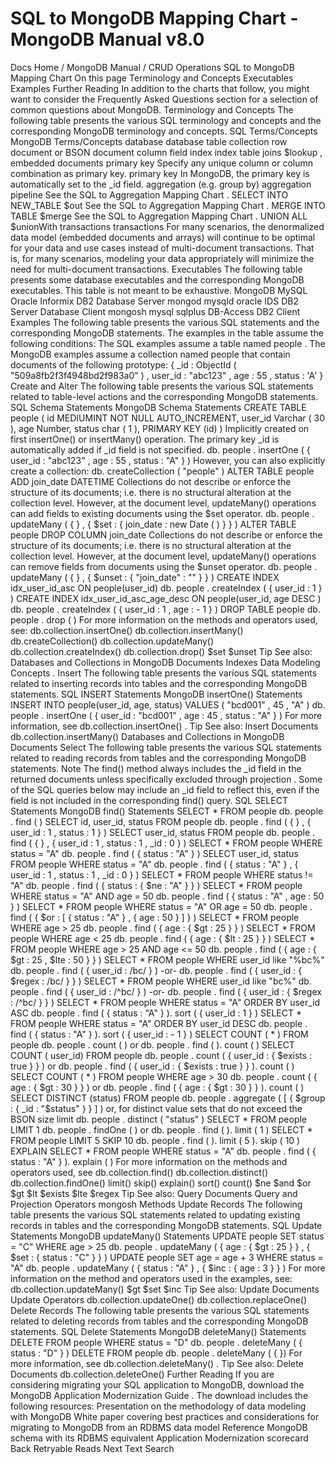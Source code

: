 # SQL to MongoDB Mapping Chart - MongoDB Manual v8.0


Docs Home / MongoDB Manual / CRUD Operations SQL to MongoDB Mapping Chart On this page Terminology and Concepts Executables Examples Further Reading In addition to the charts that follow, you might want to consider the Frequently Asked Questions section for a selection of common questions about MongoDB. Terminology and Concepts The following table presents the various SQL terminology and concepts
and the corresponding MongoDB terminology and concepts. SQL Terms/Concepts MongoDB Terms/Concepts database database table collection row document or BSON document column field index index table joins $lookup , embedded documents primary key Specify any unique column or column combination as primary key. primary key In MongoDB, the primary key is automatically set to the _id field. aggregation (e.g. group by) aggregation pipeline See the SQL to Aggregation Mapping Chart . SELECT INTO NEW_TABLE $out See the SQL to Aggregation Mapping Chart . MERGE INTO TABLE $merge See the SQL to Aggregation Mapping Chart . UNION ALL $unionWith transactions transactions For many scenarios, the denormalized data model
(embedded documents and arrays) will continue to be optimal for your data and use cases
instead of multi-document transactions. That is, for many
scenarios, modeling your data appropriately will minimize the
need for multi-document transactions. Executables The following table presents some database executables and the
corresponding MongoDB executables. This table is not meant to be
exhaustive. MongoDB MySQL Oracle Informix DB2 Database Server mongod mysqld oracle IDS DB2 Server Database Client mongosh mysql sqlplus DB-Access DB2 Client Examples The following table presents the various SQL statements and the
corresponding MongoDB statements. The examples in the table assume the
following conditions: The SQL examples assume a table named people . The MongoDB examples assume a collection named people that contain
documents of the following prototype: { _id : ObjectId ( "509a8fb2f3f4948bd2f983a0" ) , user_id : "abc123" , age : 55 , status : 'A' } Create and Alter The following table presents the various SQL statements related to
table-level actions and the corresponding MongoDB statements. SQL Schema Statements MongoDB Schema Statements CREATE TABLE people ( id MEDIUMINT NOT NULL AUTO_INCREMENT, user_id Varchar ( 30 ), age Number, status char ( 1 ), PRIMARY KEY (id) ) Implicitly created on first insertOne() or insertMany() operation. The primary key _id is automatically added if _id field is not specified. db. people . insertOne ( { user_id : "abc123" , age : 55 , status : "A" } ) However, you can also explicitly create a collection: db. createCollection ( "people" ) ALTER TABLE people ADD join_date DATETIME Collections do not describe or enforce the structure of its
documents; i.e. there is no structural alteration at the
collection level. However, at the document level, updateMany() operations can add fields to existing documents using the $set operator. db. people . updateMany ( { } , { $set : { join_date : new Date ( ) } } ) ALTER TABLE people DROP COLUMN join_date Collections do not describe or enforce the structure of its
documents; i.e. there is no structural alteration at the collection
level. However, at the document level, updateMany() operations can remove fields from documents using the $unset operator. db. people . updateMany ( { } , { $unset : { "join_date" : "" } } ) CREATE INDEX idx_user_id_asc ON people(user_id) db. people . createIndex ( { user_id : 1 } ) CREATE INDEX idx_user_id_asc_age_desc ON people(user_id, age DESC ) db. people . createIndex ( { user_id : 1 , age : - 1 } ) DROP TABLE people db. people . drop ( ) For more information on the methods and operators used, see: db.collection.insertOne() db.collection.insertMany() db.createCollection() db.collection.updateMany() db.collection.createIndex() db.collection.drop() $set $unset Tip See also: Databases and Collections in MongoDB Documents Indexes Data Modeling Concepts . Insert The following table presents the various SQL statements related to
inserting records into tables and the corresponding MongoDB statements. SQL INSERT Statements MongoDB insertOne() Statements INSERT INTO people(user_id, age, status) VALUES ( "bcd001" , 45 , "A" ) db. people . insertOne ( { user_id : "bcd001" , age : 45 , status : "A" } ) For more information, see db.collection.insertOne() . Tip See also: Insert Documents db.collection.insertMany() Databases and Collections in MongoDB Documents Select The following table presents the various SQL statements related to
reading records from tables and the corresponding MongoDB statements. Note The find() method always includes the _id field in the returned documents unless specifically excluded through projection . Some of the SQL queries below may include an _id field to reflect this, even if the field is not included in the
corresponding find() query. SQL SELECT Statements MongoDB find() Statements SELECT * FROM people db. people . find ( ) SELECT id, user_id, status FROM people db. people . find ( { } , { user_id : 1 , status : 1 } ) SELECT user_id, status FROM people db. people . find ( { } , { user_id : 1 , status : 1 , _id : 0 } ) SELECT * FROM people WHERE status = "A" db. people . find ( { status : "A" } ) SELECT user_id, status FROM people WHERE status = "A" db. people . find ( { status : "A" } , { user_id : 1 , status : 1 , _id : 0 } ) SELECT * FROM people WHERE status != "A" db. people . find ( { status : { $ne : "A" } } ) SELECT * FROM people WHERE status = "A" AND age = 50 db. people . find ( { status : "A" , age : 50 } ) SELECT * FROM people WHERE status = "A" OR age = 50 db. people . find ( { $or : [ { status : "A" } , { age : 50 } ] } ) SELECT * FROM people WHERE age > 25 db. people . find ( { age : { $gt : 25 } } ) SELECT * FROM people WHERE age < 25 db. people . find ( { age : { $lt : 25 } } ) SELECT * FROM people WHERE age > 25 AND age <= 50 db. people . find ( { age : { $gt : 25 , $lte : 50 } } ) SELECT * FROM people WHERE user_id like "%bc%" db. people . find ( { user_id : /bc/ } ) -or- db. people . find ( { user_id : { $regex : /bc/ } } ) SELECT * FROM people WHERE user_id like "bc%" db. people . find ( { user_id : /^bc/ } ) -or- db. people . find ( { user_id : { $regex : /^bc/ } } ) SELECT * FROM people WHERE status = "A" ORDER BY user_id ASC db. people . find ( { status : "A" } ). sort ( { user_id : 1 } ) SELECT * FROM people WHERE status = "A" ORDER BY user_id DESC db. people . find ( { status : "A" } ). sort ( { user_id : - 1 } ) SELECT COUNT ( * ) FROM people db. people . count ( ) or db. people . find ( ). count ( ) SELECT COUNT ( user_id) FROM people db. people . count ( { user_id : { $exists : true } } ) or db. people . find ( { user_id : { $exists : true } } ). count ( ) SELECT COUNT ( * ) FROM people WHERE age > 30 db. people . count ( { age : { $gt : 30 } } ) or db. people . find ( { age : { $gt : 30 } } ). count ( ) SELECT DISTINCT (status) FROM people db. people . aggregate ( [ { $group : { _id : "$status" } } ] ) or, for distinct value sets that do not exceed the BSON size limit db. people . distinct ( "status" ) SELECT * FROM people LIMIT 1 db. people . findOne ( ) or db. people . find ( ). limit ( 1 ) SELECT * FROM people LIMIT 5 SKIP 10 db. people . find ( ). limit ( 5 ). skip ( 10 ) EXPLAIN SELECT * FROM people WHERE status = "A" db. people . find ( { status : "A" } ). explain ( ) For more information on the methods and operators used, see db.collection.find() db.collection.distinct() db.collection.findOne() limit() skip() explain() sort() count() $ne $and $or $gt $lt $exists $lte $regex Tip See also: Query Documents Query and Projection Operators mongosh Methods Update Records The following table presents the various SQL statements related to
updating existing records in tables and the corresponding MongoDB
statements. SQL Update Statements MongoDB updateMany() Statements UPDATE people SET status = "C" WHERE age > 25 db. people . updateMany ( { age : { $gt : 25 } } , { $set : { status : "C" } } ) UPDATE people SET age = age + 3 WHERE status = "A" db. people . updateMany ( { status : "A" } , { $inc : { age : 3 } } ) For more information on the method and operators used in the examples, see: db.collection.updateMany() $gt $set $inc Tip See also: Update Documents Update Operators db.collection.updateOne() db.collection.replaceOne() Delete Records The following table presents the various SQL statements related to
deleting records from tables and the corresponding MongoDB statements. SQL Delete Statements MongoDB deleteMany() Statements DELETE FROM people WHERE status = "D" db. people . deleteMany ( { status : "D" } ) DELETE FROM people db. people . deleteMany ( { }) For more information, see db.collection.deleteMany() . Tip See also: Delete Documents db.collection.deleteOne() Further Reading If you are considering migrating your SQL application to MongoDB,
download the MongoDB Application Modernization Guide . The download includes the following resources: Presentation on the methodology of data modeling with MongoDB White paper covering best practices and considerations for
migrating to MongoDB from an RDBMS data model Reference MongoDB schema with its RDBMS equivalent Application Modernization scorecard Back Retryable Reads Next Text Search
